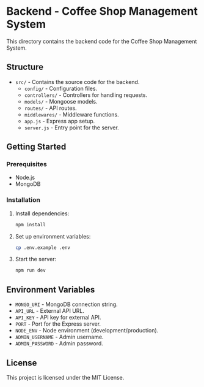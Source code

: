 # Backend - Coffee Shop Management System

This directory contains the backend code for the Coffee Shop Management System.

## Structure

- `src/` - Contains the source code for the backend.
  - `config/` - Configuration files.
  - `controllers/` - Controllers for handling requests.
  - `models/` - Mongoose models.
  - `routes/` - API routes.
  - `middlewares/` - Middleware functions.
  - `app.js` - Express app setup.
  - `server.js` - Entry point for the server.

## Getting Started

### Prerequisites

- Node.js
- MongoDB

### Installation

1. Install dependencies:
   ```bash
   npm install
   ```

2. Set up environment variables:
   ```bash
   cp .env.example .env
   ```

3. Start the server:
   ```bash
   npm run dev
   ```

## Environment Variables

- `MONGO_URI` - MongoDB connection string.
- `API_URL` - External API URL.
- `API_KEY` - API key for external API.
- `PORT` - Port for the Express server.
- `NODE_ENV` - Node environment (development/production).
- `ADMIN_USERNAME` - Admin username.
- `ADMIN_PASSWORD` - Admin password.

## License

This project is licensed under the MIT License.
